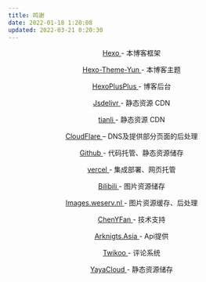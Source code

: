 ```yaml
---
title: 鸣谢
date: 2022-01-18 1:20:08
updated: 2022-03-21 0:20:30
---
```

<p align="center"><a href="https://hexo.io/">Hexo </a>- 本博客框架</p>
<p align="center"><a href="https://yun.yunyoujun.cn/">Hexo-Theme-Yun </a>- 本博客主题</p>
<p align="center"><a href="https://hexoplusplus.js.org/">HexoPlusPlus </a>- 博客后台</p>
<p align="center"><a href="https://www.jsdelivr.com/">Jsdelivr </a>- 静态资源 CDN</p>
<p align="center"><a href="https://cdn1.tianli0.top/">tianli </a>- 静态资源 CDN</p>
<p align="center"><a href="https://www.cloudflare.com/zh-cn/">CloudFlare </a>– DNS及提供部分页面的后处理</p>
<p align="center"><a href="https://github.com/">Github </a>- 代码托管、静态资源储存</p>
<p align="center"><a href="https://vercel.com/">vercel </a>- 集成部署、网页托管</p>
<p align="center"><a href="https://www.bilibili.com/">Bilibili </a>- 图片资源储存</p>
<p align="center"><a href="https://images.weserv.nl/">Images.weserv.nl </a>- 图片资源缓存、后处理</p>
<p align="center"><a href="https://blog.cyfan.top/">ChenYFan </a>- 技术支持</p>
<p align="center"><a href="https://arknights.asia/">Arknigts.Asia </a>- Api提供</p>
<p align="center"><a href="https://twikoo.js.org/">Twikoo </a>- 评论系统</p>
<p align="center"><a href="https://yaya.csoci.com:1314/">YayaCloud </a>- 静态资源储存</p>